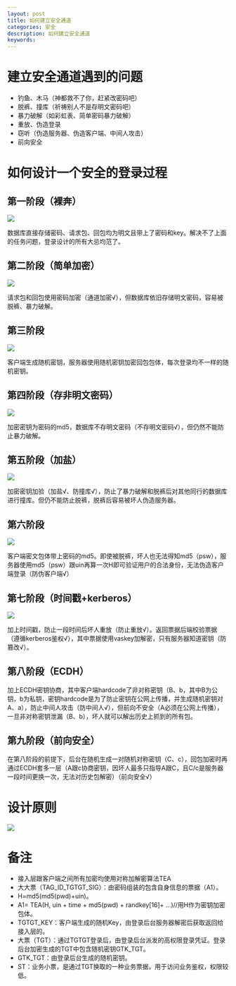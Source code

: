 ```yaml
---
layout: post
title: 如何建立安全通道
categories: 安全
description: 如何建立安全通道
keywords: 
---
```





# 建立安全通道遇到的问题

- 钓鱼、木马（神都救不了你，赶紧改密码吧）
- 脱裤、撞库（祈祷别人不是存明文密码吧）
- 暴力破解（如彩虹表、简单密码暴力破解）
- 重放、伪造登录
- 窃听（伪造服务器、伪造客户端、中间人攻击）
- 前向安全
 
# 如何设计一个安全的登录过程

 
## 第一阶段（裸奔）


![](/images/posts/2016-12-01-how-to-build-securty-community.md/1.png)

数据库直接存储密码、请求包、回包均为明文且带上了密码和key。解决不了上面的任务问题，登录设计的所有大忌均范了。
 

## 第二阶段（简单加密）

![](/images/posts/2016-12-01-how-to-build-securty-community.md/2.png)

请求包和回包使用密码加密（通道加密√），但数据库依旧存储明文密码，容易被脱裤、暴力破解。
 
 
## 第三阶段

![](/images/posts/2016-12-01-how-to-build-securty-community.md/3.png)

客户端生成随机密钥，服务器使用随机密钥加密回包包体，每次登录均不一样的随机密钥。
 

## 第四阶段（存非明文密码）

![](/images/posts/2016-12-01-how-to-build-securty-community.md/4.png)

加密密钥为密码的md5，数据库不存明文密码（不存明文密码√），但仍然不能防止暴力破解。
 
 
## 第五阶段（加盐）

![](/images/posts/2016-12-01-how-to-build-securty-community.md/5.png)

加密密钥加验（加盐√、防撞库√），防止了暴力破解和脱裤后对其他同行的数据库进行撞库。但仍不能防止脱裤，脱裤后容易被坏人伪造服务器。
 
 
## 第六阶段


![](/images/posts/2016-12-01-how-to-build-securty-community.md/6.png)

客户端密文包体带上密码的md5。即使被脱裤，坏人也无法得知md5（psw），服务器使用md5（psw）跟uin再算一次H即可验证用户的合法身份，无法伪造客户端登录（防伪客户端√）

 
## 第七阶段（时间戳+kerberos）

![](/images/posts/2016-12-01-how-to-build-securty-community.md/7.png)

加上时间戳，防止一段时间后坏人重放（防止重放√）。返回票据后端校验票据（遵循kerberos鉴权√），其中票据使用vaskey加解密，只有服务器知道密钥（防篡改√）。
 
## 第八阶段（ECDH）

加上ECDH密钥协商，其中客户端hardcode了非对称密钥（B、b，其中B为公钥，b为私钥，密钥hardcode是为了防止密钥在公网上传播，并生成随机密钥对A、a），防止中间人攻击（防中间人√），但前向不安全（A必须在公网上传播），一旦非对称密钥泄漏（B、b），坏人就可以解出历史上抓到的所有包。
 
## 第九阶段（前向安全）

在第八阶段的前提下，后台在随机生成一对随机对称密钥（C、c），回包加密时再通过ECDH套多一层（A跟c协商密钥，因坏人最多只指导A跟C，且C/c是服务器一段时间更换一次，无法对历史包解密）（前向安全√）
 

# 设计原则

![](/images/posts/2016-12-01-how-to-build-securty-community.md/8.png)


# 备注

- 接入层跟客户端之间所有加密均使用对称加解密算法TEA
- 大大票（TAG_ID_TGTGT_SIG）：由密码组装的包含自身信息的票据（A1）。
- H=md5(md5(pwd)+uin)。
- A1= TEA(H, uin + time + md5(pwd) + randkey[16]+ …)//用H作为密钥加密包体。
- TGTGT_KEY：客户端生成的随机Key，由登录后台服务器解密后获取返回给接入层的。
- 大票（TGT）：通过TGTGT登录后，由登录后台派发的高权限登录凭证。登录后台加密生成的TGT中包含随机密钥GTK_TGT。
- GTK_TGT：由登录后台生成的随机密钥。
- ST：业务小票，是通过TGT换取的一种业务票据，用于访问业务鉴权，权限较低。

 


